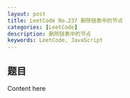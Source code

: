 ```yaml
---
layout: post
title: LeetCode No.237 删除链表中的节点
categories: [LeetCode]
description: 删除链表中的节点
keywords: LeetCode, JavaScript
---
```



## 题目
Content here
